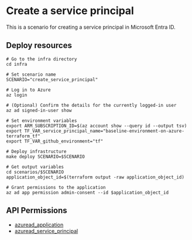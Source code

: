 # Create a service principal

This is a scenario for creating a service principal in Microsoft Entra ID.

## Deploy resources

```shell
# Go to the infra directory
cd infra

# Set scenario name
SCENARIO="create_service_principal"

# Log in to Azure
az login

# (Optional) Confirm the details for the currently logged-in user
az ad signed-in-user show

# Set environment variables
export ARM_SUBSCRIPTION_ID=$(az account show --query id --output tsv)
export TF_VAR_service_principal_name="baseline-environment-on-azure-terraform_tf"
export TF_VAR_github_environment="tf"

# Deploy infrastructure
make deploy SCENARIO=$SCENARIO

# Get output variables
cd scenarios/$SCENARIO
application_object_id=$(terraform output -raw application_object_id)

# Grant permissions to the application
az ad app permission admin-consent --id $application_object_id
```

## API Permissions

- [azuread_application](https://registry.terraform.io/providers/hashicorp/azuread/latest/docs/resources/application#api-permissions)
- [azuread_service_principal](https://registry.terraform.io/providers/hashicorp/azuread/latest/docs/resources/service_principal#api-permissions)
